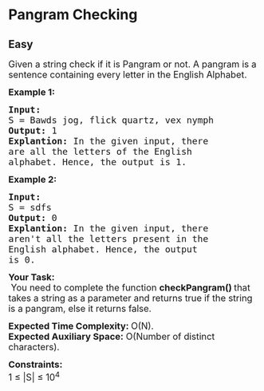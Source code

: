 # Pangram Checking
##  Easy 
<div class="problem-statement">
                <p></p><p><span style="font-size:18px">Given a string check if it is&nbsp;Pangram&nbsp;or not. A pangram is a sentence containing&nbsp;every letter in the English Alphabet.</span></p>

<p><strong><span style="font-size:18px">Example 1:</span></strong></p>

<pre><strong><span style="font-size:18px">Input:
</span></strong><span style="font-size:18px">S = Bawds jog, flick quartz, vex nymph
<strong>Output: </strong>1<strong>
Explantion: </strong>In the given input, there
are all the letters of the English
alphabet. Hence, the output is 1.</span>
</pre>

<p><strong><span style="font-size:18px">Example 2:</span></strong></p>

<pre><strong><span style="font-size:18px">Input:
</span></strong><span style="font-size:18px">S = sdfs
<strong>Output: </strong>0<strong>
Explantion:&nbsp;</strong>In the given input, there
aren't all the letters present in the
English alphabet. Hence, the output
is 0.</span></pre>

<p><span style="font-size:18px"><strong>Your Task:</strong><br>
&nbsp;You need to&nbsp;complete&nbsp;the function&nbsp;<strong>checkPangram()&nbsp;</strong>that takes a&nbsp;string&nbsp;as a&nbsp;parameter&nbsp;and&nbsp;returns true&nbsp;if the string is a pangram, else it returns&nbsp;false.</span></p>

<p><span style="font-size:18px"><strong>Expected Time Complexity:&nbsp;</strong>O(N).<br>
<strong>Expected Auxiliary Space:</strong>&nbsp;O(Number of distinct characters).</span></p>

<p><span style="font-size:18px"><strong>Constraints:</strong><br>
1 ≤ |S| ≤ 10<sup>4</sup></span></p>
 <p></p>
            </div>